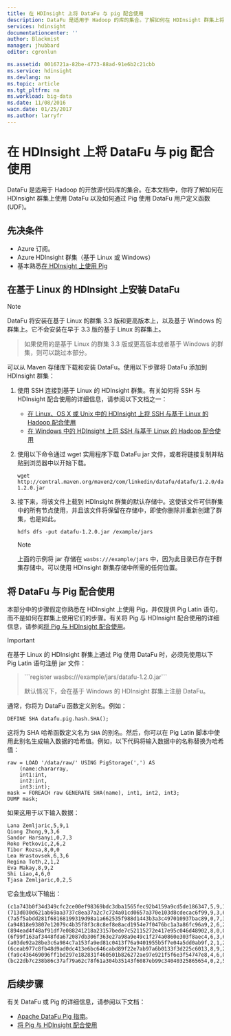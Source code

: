 ```yaml
---
title: 在 HDInsight 上将 DataFu 与 pig 配合使用
description: DataFu 是适用于 Hadoop 的库的集合。了解如何在 HDInsight 群集上将 DataFu 与 pig 配合使用。
services: hdinsight
documentationcenter: ''
author: Blackmist
manager: jhubbard
editor: cgronlun

ms.assetid: 0016721a-82be-4773-88ad-91e6b2c21cbb
ms.service: hdinsight
ms.devlang: na
ms.topic: article
ms.tgt_pltfrm: na
ms.workload: big-data
ms.date: 11/08/2016
wacn.date: 01/25/2017
ms.author: larryfr
---
```


# 在 HDInsight 上将 DataFu 与 pig 配合使用

DataFu 是适用于 Hadoop 的开放源代码库的集合。在本文档中，你将了解如何在 HDInsight 群集上使用 DataFu 以及如何通过 Pig 使用 DataFu 用户定义函数 (UDF)。

## 先决条件

* Azure 订阅。
* Azure HDInsight 群集（基于 Linux 或 Windows）
* 基本熟悉[在 HDInsight 上使用 Pig](./hdinsight-use-pig.md)

## 在基于 Linux 的 HDInsight 上安装 DataFu

> [!NOTE]
DataFu 将安装在基于 Linux 的群集 3.3 版和更高版本上，以及基于 Windows 的群集上。它不会安装在早于 3.3 版的基于 Linux 的群集上。
> <p>
> 如果使用的是基于 Linux 的群集 3.3 版或更高版本或者基于 Windows 的群集，则可以跳过本部分。

可以从 Maven 存储库下载和安装 DataFu。使用以下步骤将 DataFu 添加到 HDInsight 群集：

1. 使用 SSH 连接到基于 Linux 的 HDInsight 群集。有关如何将 SSH 与 HDInsight 配合使用的详细信息，请参阅以下文档之一：

    * [在 Linux、OS X 或 Unix 中的 HDInsight 上将 SSH 与基于 Linux 的 Hadoop 配合使用](./hdinsight-hadoop-linux-use-ssh-unix.md)
    * [在 Windows 中的 HDInsight 上将 SSH 与基于 Linux 的 Hadoop 配合使用](./hdinsight-hadoop-linux-use-ssh-unix.md)

2. 使用以下命令通过 wget 实用程序下载 DataFu jar 文件，或者将链接复制并粘贴到浏览器中以开始下载。

    ```
    wget http://central.maven.org/maven2/com/linkedin/datafu/datafu/1.2.0/datafu-1.2.0.jar
    ```

3. 接下来，将该文件上载到 HDInsight 群集的默认存储中。这使该文件可供群集中的所有节点使用，并且该文件将保留在存储中，即使你删除并重新创建了群集，也是如此。

    ```
    hdfs dfs -put datafu-1.2.0.jar /example/jars
    ```

    > [!NOTE]
    上面的示例将 jar 存储在 `wasbs:///example/jars` 中，因为此目录已存在于群集存储中。可以使用 HDInsight 群集存储中所需的任何位置。

## 将 DataFu 与 Pig 配合使用

本部分中的步骤假定你熟悉在 HDInsight 上使用 Pig，并仅提供 Pig Latin 语句，而不是如何在群集上使用它们的步骤。有关将 Pig 与 HDInsight 配合使用的详细信息，请参阅[将 Pig 与 HDInsight 配合使用](./hdinsight-use-pig.md)。

> [!IMPORTANT]
在基于 Linux 的 HDInsight 群集上通过 Pig 使用 DataFu 时，必须先使用以下 Pig Latin 语句注册 jar 文件：
> <p>
> ```register wasbs:///example/jars/datafu-1.2.0.jar```  
> <p>
> 默认情况下，会在基于 Windows 的 HDInsight 群集上注册 DataFu。

通常，你将为 DataFu 函数定义别名。例如：

```
DEFINE SHA datafu.pig.hash.SHA();
```

这将为 SHA 哈希函数定义名为 `SHA` 的别名。然后，你可以在 Pig Latin 脚本中使用此别名生成输入数据的哈希值。例如，以下代码将输入数据中的名称替换为哈希值：

```
raw = LOAD '/data/raw/' USING PigStorage(',') AS  
    (name:chararray, 
    int1:int, 
    int2:int,
    int3:int); 
mask = FOREACH raw GENERATE SHA(name), int1, int2, int3; 
DUMP mask;
```

如果这用于以下输入数据：

```
Lana Zemljaric,5,9,1
Qiong Zhong,9,3,6
Sandor Harsanyi,0,7,3
Roko Petkovic,2,6,2
Tibor Rozsa,8,0,0
Lea Hrastovsek,6,3,6
Regina Toth,2,1,2
Eva Makay,8,9,2
Shi Liao,4,6,0
Tjasa Zemljaric,0,2,5
```

它会生成以下输出：

```
(c1a743b0f34d349cfc2ce00ef98369bdc3dba1565fec92b4159a9cd5de186347,5,9,1)
(713d030d621ab69aa3737c8ea37a2c7c724a01cd0657a370e103d8cdecac6f99,9,3,6)
(7a5f5abdd281f68168199319d98a1a662535f988d1443b3a3c497010937bac89,0,7,3)
(a94818e93807e12079c4b35f8f3c8c8ef8e8acd1954e7f0476bc1a3a86fc96a9,2,6,2)
(894ead4f48af91df7e088241218a23157bede7c52115272e417e95c046d48902,8,0,0)
(6f99f163af3448fda672087db306f363e27a98a9e49c1f274a0860e303f8aec4,6,3,6)
(a03de92a28be3c6a984c7a153fa9ed81c0413f76a9401955b5f7e04a5dd0ab9f,2,1,2)
(6ceab977c8fb48d9ad0dc413e6bc646cabd89f22e7ab97a6b0133f3d225c6013,8,9,2)
(fa9c436469096ff1bd297e182831f460501b826272ae97e921f5f6e3f54747e8,4,6,0)
(bc22db7c238b86c37af79a62c78f61a304b35143f6087eb99c34040325865654,0,2,5)
```

## 后续步骤

有关 DataFu 或 Pig 的详细信息，请参阅以下文档：

* [Apache DataFu Pig 指南](http://datafu.incubator.apache.org/docs/datafu/guide.html)。
* [将 Pig 与 HDInsight 配合使用](./hdinsight-use-pig.md)

<!---HONumber=Mooncake_0120_2017-->
<!--Update_Description: update from ASM to ARM-->